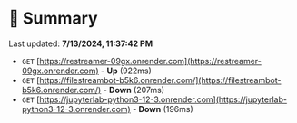 # 📖 Summary
Last updated: **7/13/2024, 11:37:42 PM**

- `GET` [https://restreamer-09gx.onrender.com](https://restreamer-09gx.onrender.com) - **Up** (922ms)
- `GET` [https://filestreambot-b5k6.onrender.com/](https://filestreambot-b5k6.onrender.com/) - **Down** (207ms)
- `GET` [https://jupyterlab-python3-12-3.onrender.com](https://jupyterlab-python3-12-3.onrender.com) - **Down** (196ms)
